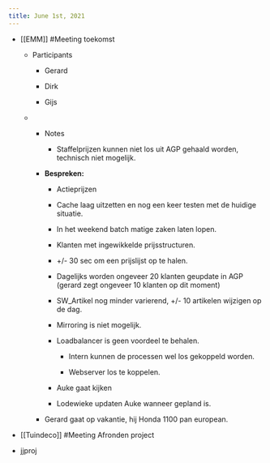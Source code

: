 ```yaml
---
title: June 1st, 2021
---
```


- [[EMM]] #Meeting toekomst 
	 - Participants
		 - Gerard

		 - Dirk

		 - Gijs

	 - 
		 - Notes
			 - Staffelprijzen kunnen niet los uit AGP gehaald worden, technisch niet mogelijk.

		 - **Bespreken:**
			 - Actieprijzen

			 - Cache laag uitzetten en nog een keer testen met de huidige situatie.

			 - In het weekend batch matige zaken laten lopen.

			 - Klanten met ingewikkelde prijsstructuren.

			 - +/- 30 sec om een prijslijst op te halen.

			 - Dagelijks worden ongeveer 20 klanten geupdate in AGP (gerard zegt ongeveer 10 klanten op dit moment)

			 - SW_Artikel nog minder varierend, +/- 10 artikelen wijzigen op de dag.

			 - Mirroring is niet mogelijk.

			 - Loadbalancer is geen voordeel te behalen.
				 - Intern kunnen de processen wel los gekoppeld worden.

				 - Webserver los te koppelen.

			 - Auke gaat kijken

			 - Lodewieke updaten Auke wanneer gepland is.

		 - Gerard gaat op vakantie, hij Honda 1100 pan european.

- [[Tuindeco]] #Meeting Afronden project

- jjproj
